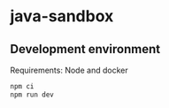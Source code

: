 # java-sandbox

## Development environment

Requirements: Node and docker

```bash
npm ci
npm run dev
```